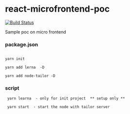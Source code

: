 # react-microfrontend-poc

[![Build Status](https://travis-ci.org/kasiriveni/react-microfrontend-poc.svg?branch=master)](https://travis-ci.org/kasiriveni/react-microfrontend-poc)

Sample poc on micro frontend

### package.json

```

yarn init

yarn add lerna  -D

yarn add node-tailor -D

```

### script

```
 yarn learna  - only for init project  ** setup only **

 yarn start  - start the node with tailor server

```
